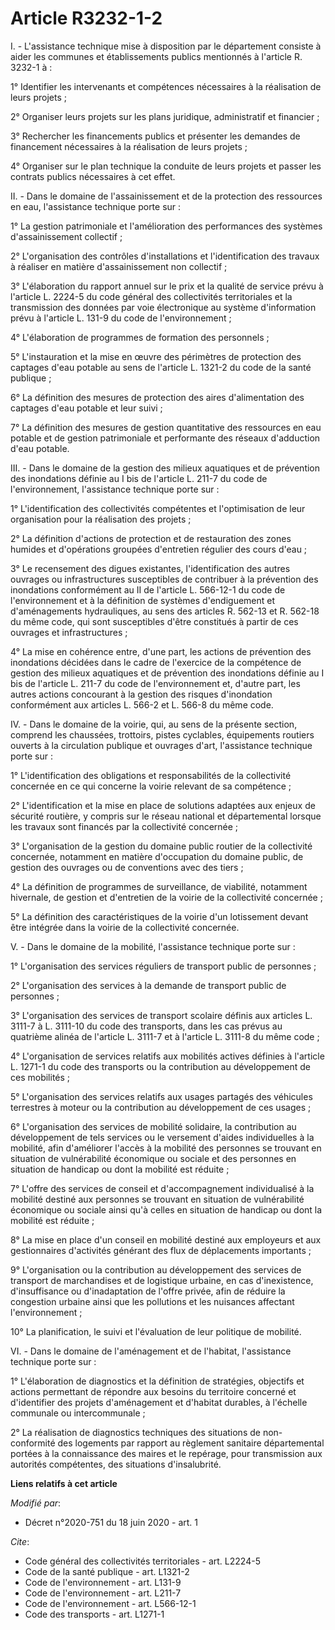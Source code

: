 # Article R3232-1-2

I. - L'assistance technique mise à disposition par le département consiste à aider les communes et établissements publics
mentionnés à l'article R. 3232-1 à :

1° Identifier les intervenants et compétences nécessaires à la réalisation de leurs projets ;

2° Organiser leurs projets sur les plans juridique, administratif et financier ;

3° Rechercher les financements publics et présenter les demandes de financement nécessaires à la réalisation de leurs
projets ;

4° Organiser sur le plan technique la conduite de leurs projets et passer les contrats publics nécessaires à cet effet.

II. - Dans le domaine de l'assainissement et de la protection des ressources en eau, l'assistance technique porte sur :

1° La gestion patrimoniale et l'amélioration des performances des systèmes d'assainissement collectif ;

2° L'organisation des contrôles d'installations et l'identification des travaux à réaliser en matière d'assainissement non
collectif ;

3° L'élaboration du rapport annuel sur le prix et la qualité de service prévu à l'article L. 2224-5 du code général des
collectivités territoriales et la transmission des données par voie électronique au système d'information prévu à l'article
L. 131-9 du code de l'environnement ;

4° L'élaboration de programmes de formation des personnels ;

5° L'instauration et la mise en œuvre des périmètres de protection des captages d'eau potable au sens de l'article L. 1321-2
du code de la santé publique ;

6° La définition des mesures de protection des aires d'alimentation des captages d'eau potable et leur suivi ;

7° La définition des mesures de gestion quantitative des ressources en eau potable et de gestion patrimoniale et performante
des réseaux d'adduction d'eau potable.

III. - Dans le domaine de la gestion des milieux aquatiques et de prévention des inondations définie au I bis de l'article L.
211-7 du code de l'environnement, l'assistance technique porte sur :

1° L'identification des collectivités compétentes et l'optimisation de leur organisation pour la réalisation des projets ;

2° La définition d'actions de protection et de restauration des zones humides et d'opérations groupées d'entretien régulier
des cours d'eau ;

3° Le recensement des digues existantes, l'identification des autres ouvrages ou infrastructures susceptibles de contribuer à
la prévention des inondations conformément au II de l'article L. 566-12-1 du code de l'environnement et à la définition de
systèmes d'endiguement et d'aménagements hydrauliques, au sens des articles R. 562-13 et R. 562-18 du même code, qui sont
susceptibles d'être constitués à partir de ces ouvrages et infrastructures ;

4° La mise en cohérence entre, d'une part, les actions de prévention des inondations décidées dans le cadre de l'exercice de
la compétence de gestion des milieux aquatiques et de prévention des inondations définie au I bis de l'article L. 211-7 du
code de l'environnement et, d'autre part, les autres actions concourant à la gestion des risques d'inondation conformément
aux articles L. 566-2 et L. 566-8 du même code.

IV. - Dans le domaine de la voirie, qui, au sens de la présente section, comprend les chaussées, trottoirs, pistes cyclables,
équipements routiers ouverts à la circulation publique et ouvrages d'art, l'assistance technique porte sur :

1° L'identification des obligations et responsabilités de la collectivité concernée en ce qui concerne la voirie relevant de
sa compétence ;

2° L'identification et la mise en place de solutions adaptées aux enjeux de sécurité routière, y compris sur le réseau
national et départemental lorsque les travaux sont financés par la collectivité concernée ;

3° L'organisation de la gestion du domaine public routier de la collectivité concernée, notamment en matière d'occupation du
domaine public, de gestion des ouvrages ou de conventions avec des tiers ;

4° La définition de programmes de surveillance, de viabilité, notamment hivernale, de gestion et d'entretien de la voirie de
la collectivité concernée ;

5° La définition des caractéristiques de la voirie d'un lotissement devant être intégrée dans la voirie de la collectivité
concernée.

V. - Dans le domaine de la mobilité, l'assistance technique porte sur :

1° L'organisation des services réguliers de transport public de personnes ;

2° L'organisation des services à la demande de transport public de personnes ;

3° L'organisation des services de transport scolaire définis aux articles L. 3111-7 à L. 3111-10 du code des transports, dans
les cas prévus au quatrième alinéa de l'article L. 3111-7 et à l'article L. 3111-8 du même code ;

4° L'organisation de services relatifs aux mobilités actives définies à l'article L. 1271-1 du code des transports ou la
contribution au développement de ces mobilités ;

5° L'organisation des services relatifs aux usages partagés des véhicules terrestres à moteur ou la contribution au
développement de ces usages ;

6° L'organisation des services de mobilité solidaire, la contribution au développement de tels services ou le versement
d'aides individuelles à la mobilité, afin d'améliorer l'accès à la mobilité des personnes se trouvant en situation de
vulnérabilité économique ou sociale et des personnes en situation de handicap ou dont la mobilité est réduite ;

7° L'offre des services de conseil et d'accompagnement individualisé à la mobilité destiné aux personnes se trouvant en
situation de vulnérabilité économique ou sociale ainsi qu'à celles en situation de handicap ou dont la mobilité est réduite ;

8° La mise en place d'un conseil en mobilité destiné aux employeurs et aux gestionnaires d'activités générant des flux de
déplacements importants ;

9° L'organisation ou la contribution au développement des services de transport de marchandises et de logistique urbaine, en
cas d'inexistence, d'insuffisance ou d'inadaptation de l'offre privée, afin de réduire la congestion urbaine ainsi que les
pollutions et les nuisances affectant l'environnement ;

10° La planification, le suivi et l'évaluation de leur politique de mobilité.

VI. - Dans le domaine de l'aménagement et de l'habitat, l'assistance technique porte sur :

1° L'élaboration de diagnostics et la définition de stratégies, objectifs et actions permettant de répondre aux besoins du
territoire concerné et d'identifier des projets d'aménagement et d'habitat durables, à l'échelle communale ou
intercommunale ;

2° La réalisation de diagnostics techniques des situations de non-conformité des logements par rapport au règlement sanitaire
départemental portées à la connaissance des maires et le repérage, pour transmission aux autorités compétentes, des
situations d'insalubrité.

**Liens relatifs à cet article**

_Modifié par_:

  - Décret n°2020-751 du 18 juin 2020 - art. 1

_Cite_:

  - Code général des collectivités territoriales - art. L2224-5
  - Code de la santé publique - art. L1321-2
  - Code de l'environnement - art. L131-9
  - Code de l'environnement - art. L211-7
  - Code de l'environnement - art. L566-12-1
  - Code des transports - art. L1271-1
